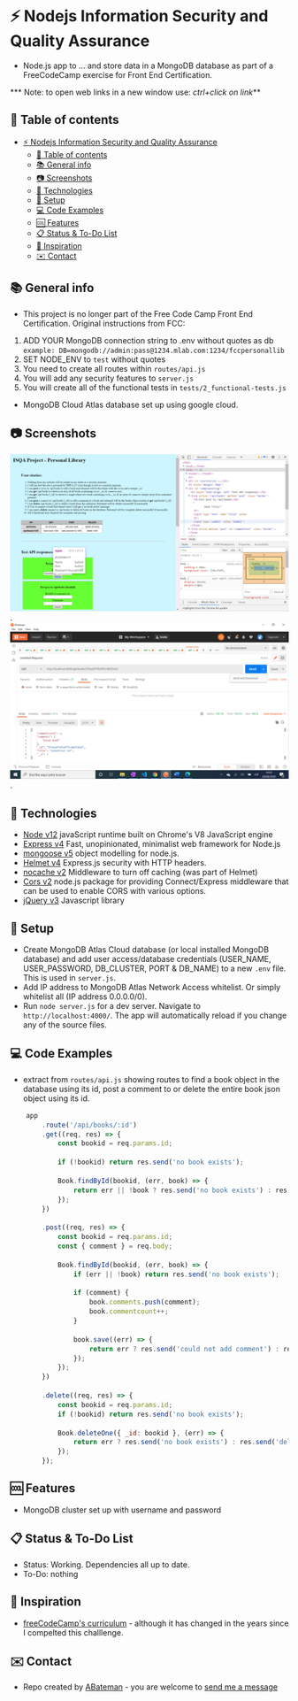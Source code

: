 # :zap: Nodejs Information Security and Quality Assurance

* Node.js app to ... and store data in a MongoDB database as part of a FreeCodeCamp exercise for Front End Certification.

*** Note: to open web links in a new window use: _ctrl+click on link_**

## :page_facing_up: Table of contents

* [:zap: Nodejs Information Security and Quality Assurance](#zap-nodejs-information-security-and-quality-assurance)
  * [:page_facing_up: Table of contents](#page_facing_up-table-of-contents)
  * [:books: General info](#books-general-info)
  * [:camera: Screenshots](#camera-screenshots)
  * [:signal_strength: Technologies](#signal_strength-technologies)
  * [:floppy_disk: Setup](#floppy_disk-setup)
  * [:computer: Code Examples](#computer-code-examples)
  * [:cool: Features](#cool-features)
  * [:clipboard: Status & To-Do List](#clipboard-status--to-do-list)
  * [:clap: Inspiration](#clap-inspiration)
  * [:envelope: Contact](#envelope-contact)

## :books: General info

* This project is no longer part of the Free Code Camp Front End Certification. Original instructions from FCC:

1) ADD YOUR MongoDB connection string to .env without quotes as db
    `example: DB=mongodb://admin:pass@1234.mlab.com:1234/fccpersonallib`
2) SET NODE_ENV to `test` without quotes
3) You need to create all routes within `routes/api.js`
4) You will add any security features to `server.js`
5) You will create all of the functional tests in `tests/2_functional-tests.js`

* MongoDB Cloud Atlas database set up using google cloud.

## :camera: Screenshots

![Example screenshot](./img/books.png).
![Example screenshot](./img/postman.png).

## :signal_strength: Technologies

* [Node v12](https://nodejs.org/en/) javaScript runtime built on Chrome's V8 JavaScript engine
* [Express v4](https://expressjs.com/) Fast, unopinionated, minimalist web framework for Node.js
* [mongoose v5](https://mongoosejs.com/) object modelling for node.js.
* [Helmet v4](https://helmetjs.github.io/) Express.js security with HTTP headers.
* [nocache v2](https://www.npmjs.com/package/nocache) Middleware to turn off caching (was part of Helmet)
* [Cors v2](https://www.npmjs.com/package/cors) node.js package for providing Connect/Express middleware that can be used to enable CORS with various options.
* [jQuery v3](https://jquery.com/) Javascript library

## :floppy_disk: Setup

* Create MongoDB Atlas Cloud database (or local installed MongoDB database) and add user access/database credentials (USER_NAME, USER_PASSWORD, DB_CLUSTER, PORT & DB_NAME) to a new `.env` file. This is used in `server.js`.
* Add IP address to MongoDB Atlas Network Access whitelist. Or simply whitelist all (IP address 0.0.0.0/0).
* Run `node server.js` for a dev server. Navigate to `http://localhost:4000/`. The app will automatically reload if you change any of the source files.

## :computer: Code Examples

* extract from `routes/api.js` showing routes to find a book object in the database using its id, post a comment to or delete the entire book json object using its id.

```javascript
	app
		.route('/api/books/:id')
		.get((req, res) => {
			const bookid = req.params.id;

			if (!bookid) return res.send('no book exists');

			Book.findById(bookid, (err, book) => {
				return err || !book ? res.send('no book exists') : res.json(book);
			});
		})

		.post((req, res) => {
			const bookid = req.params.id;
			const { comment } = req.body;

			Book.findById(bookid, (err, book) => {
				if (err || !book) return res.send('no book exists');

				if (comment) {
					book.comments.push(comment);
					book.commentcount++;
				}

				book.save((err) => {
					return err ? res.send('could not add comment') : res.json(book);
				});
			});
		})

		.delete((req, res) => {
			const bookid = req.params.id;
			if (!bookid) return res.send('no book exists');

			Book.deleteOne({ _id: bookid }, (err) => {
				return err ? res.send('no book exists') : res.send('delete successful');
			});
		});
```

## :cool: Features

* MongoDB cluster set up with username and password

## :clipboard: Status & To-Do List

* Status: Working. Dependencies all up to date.
* To-Do: nothing

## :clap: Inspiration

* [freeCodeCamp's curriculum](https://www.freecodecamp.org/learn/) - although it has changed in the years since I compelted this challlenge.

## :envelope: Contact

* Repo created by [ABateman](https://www.andrewbateman.org) - you are welcome to [send me a message](https://andrewbateman.org/contact)
